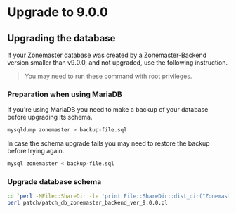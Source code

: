 # Upgrade to 9.0.0

## Upgrading the database

If your Zonemaster database was created by a Zonemaster-Backend version smaller
than v9.0.0, and not upgraded, use the following instruction.

> You may need to run these command with root privileges.

### Preparation when using MariaDB

If you're using MariaDB you need to make a backup of your database before
upgrading its schema.

```sh
mysqldump zonemaster > backup-file.sql
```

In case the schema upgrade fails you may need to restore the backup before
trying again.

```sh
mysql zonemaster < backup-file.sql
```

### Upgrade database schema

```sh
cd `perl -MFile::ShareDir -le 'print File::ShareDir::dist_dir("Zonemaster-Backend")'`
perl patch/patch_db_zonemaster_backend_ver_9.0.0.pl
```
